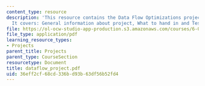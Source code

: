 ```yaml
---
content_type: resource
description: 'This resource contains the Data Flow Optimizations project information.
  It covers: General information about project, What to hand in and Test cases.'
file: https://ol-ocw-studio-app-production.s3.amazonaws.com/courses/6-035-computer-language-engineering-sma-5502-fall-2005/36eff2cf68cd336bd93b63df56b52fd4_dataflow_project.pdf
file_type: application/pdf
learning_resource_types:
- Projects
parent_title: Projects
parent_type: CourseSection
resourcetype: Document
title: dataflow_project.pdf
uid: 36eff2cf-68cd-336b-d93b-63df56b52fd4
---
```

